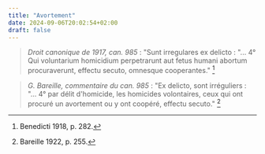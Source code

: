 ```yaml
---
title: "Avortement"
date: 2024-09-06T20:02:54+02:00
draft: false
---
```



> *Droit canonique de 1917, can. 985* : "Sunt irregulares ex delicto : "... 4° Qui voluntarium homicidium perpetrarunt aut fetus humani abortum procuraverunt, effectu secuto, omnesque cooperantes." [^1]

[^1]: Benedicti 1918, p. 282.

> *G. Bareille, commentaire du can. 985* : "Ex delicto, sont irréguliers : "... 4° par délit d'homicide, les homicides volontaires, ceux qui ont procuré un avortement ou y ont coopéré, effectu secuto." [^2]

[^2]: Bareille 1922, p. 255.

